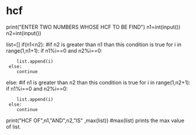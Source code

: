 # hcf
print("ENTER TWO NUMBERS WHOSE HCF TO BE FIND")
n1=int(input())
n2=int(input())

list=[]
if(n1<n2): #if n2 is greater than n1 than this condition is true
   for i in range(1,n1+1):
     if n1%i==0 and n2%i==0:
        
        list.append(i)
     else:
        continue

else:  #if n1 is greater than n2 than this condition is true
   for i in range(1,n2+1):
     if n1%i==0 and n2%i==0:
        
        list.append(i)
     else:
        continue
print("HCF OF",n1,"AND",n2,"IS" ,max(list))
#max(list) prints the max value of list.

